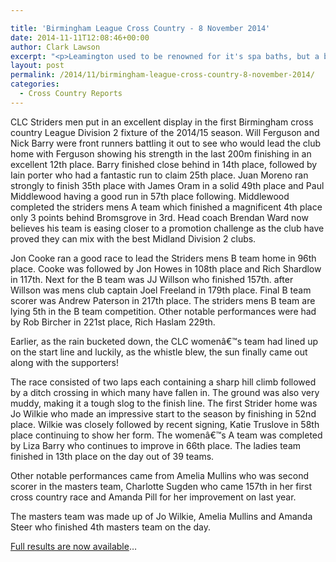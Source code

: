 ```yaml
---

title: 'Birmingham League Cross Country - 8 November 2014'
date: 2014-11-11T12:08:46+00:00
author: Clark Lawson
excerpt: "<p>Leamington used to be renowned for it's spa baths, but a band of intrepid Striders encountered a bath of the mud variety at the first Birmingham and Midlands Cross Country fixture of the season.</p>"
layout: post
permalink: /2014/11/birmingham-league-cross-country-8-november-2014/
categories:
  - Cross Country Reports
---
```

CLC Striders men put in an excellent display in the first Birmingham cross country League Division 2 fixture of the 2014/15 season. Will Ferguson and Nick Barry were front runners battling it out to see who would lead the club home with Ferguson showing his strength in the last 200m finishing in an excellent 12th place. Barry finished close behind in 14th place, followed by Iain porter who had a fantastic run to claim 25th place. Juan Moreno ran strongly to finish 35th place with James Oram in a solid 49th place and Paul Middlewood having a good run in 57th place following. Middlewood completed the striders mens A team which finished a magnificent 4th place only 3 points behind Bromsgrove in 3rd. Head coach Brendan Ward now believes his team is easing closer to a promotion challenge as the club have proved they can mix with the best Midland Division 2 clubs.

Jon Cooke ran a good race to lead the Striders mens B team home in 96th place. Cooke was followed by Jon Howes in 108th place and Rich Shardlow in 117th. Next for the B team was JJ Willson who finished 157th. after Willson was mens club captain Joel Freeland in 179th place. Final B team scorer was Andrew Paterson in 217th place. The striders mens B team are lying 5th in the B team competition. Other notable performances were had by Rob Bircher in 221st place, Rich Haslam 229th.

Earlier, as the rain bucketed down, the CLC womenâ€™s team had lined up on the start line and luckily, as the whistle blew, the sun finally came out along with the supporters!

The race consisted of two laps each containing a sharp hill climb followed by a ditch crossing in which many have fallen in. The ground was also very muddy, making it a tough slog to the finish line. The first Strider home was Jo Wilkie who made an impressive start to the season by finishing in 52nd place. Wilkie was closely followed by recent signing, Katie Truslove in 58th place continuing to show her form. The womenâ€™s A team was completed by Liza Barry who continues to improve in 66th place. The ladies team finished in 13th place on the day out of 39 teams.

Other notable performances came from Amelia Mullins who was second scorer in the masters team, Charlotte Sugden who came 157th in her first cross country race and Amanda Pill for her improvement on last year.

The masters team was made up of Jo Wilkie, Amelia Mullins and Amanda Steer who finished 4th masters team on the day.

<a href="https://www.birminghamccleague.co.uk/images/stories/bdccl/articlepdfs/XC_League_Archive/2014-15/2014-11-08-M2.pdf" target="_blank" rel="nofollow">Full results are now available</a>&#8230;